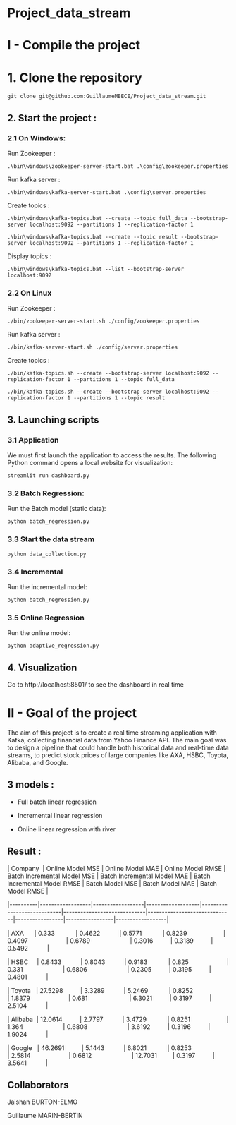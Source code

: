 # Project_data_stream

# I - Compile the project

  # 1. Clone the repository

```shell
git clone git@github.com:GuillaumeMBECE/Project_data_stream.git
```

## 2. Start the project :

### 2.1 On Windows:

Run Zookeeper :

```shell 
.\bin\windows\zookeeper-server-start.bat .\config\zookeeper.properties 
```

Run kafka server :

```shell
.\bin\windows\kafka-server-start.bat .\config\server.properties 
```


Create topics :

```shell 
.\bin\windows\kafka-topics.bat --create --topic full_data --bootstrap-server localhost:9092 --partitions 1 --replication-factor 1 
```

  
```shell 
.\bin\windows\kafka-topics.bat --create --topic result --bootstrap-server localhost:9092 --partitions 1 --replication-factor 1 
```

Display topics :

```shell 
.\bin\windows\kafka-topics.bat --list --bootstrap-server localhost:9092 
```

### 2.2 On Linux

Run Zookeeper :

```shell 
./bin/zookeeper-server-start.sh ./config/zookeeper.properties 
```

Run kafka server :

```shell 
./bin/kafka-server-start.sh ./config/server.properties 
```

Create topics :

```shell 
./bin/kafka-topics.sh --create --bootstrap-server localhost:9092 --replication-factor 1 --partitions 1 --topic full_data 
```


```shell 
./bin/kafka-topics.sh --create --bootstrap-server localhost:9092 --replication-factor 1 --partitions 1 --topic result 
```

## 3. Launching scripts

### 3.1 Application

We must first launch the application to access the results. The following Python command opens a local website for visualization:

```shell 
streamlit run dashboard.py 
```

### 3.2 Batch Regression:

Run the Batch model (static data):

```shell 
python batch_regression.py 
```

### 3.3 Start the data stream

```shell 
python data_collection.py 
```

### 3.4 Incremental

Run the incremental model:

```shell 
python batch_regression.py 
```

### 3.5 Online Regression

Run the online model:

```shell 
python adaptive_regression.py 
```

## 4. Visualization

Go to http://localhost:8501/ to see the dashboard in real time

# II - Goal of the project

The aim of this project is to create a real time streaming application with Kafka, collecting financial data from Yahoo Finance API. The main goal was to design a pipeline that could handle both historical data and real-time data streams, to predict stock prices of large companies like AXA, HSBC, Toyota, Alibaba, and Google.

## 3 models :

- Full batch linear regression

- Incremental linear regression

- Online linear regression with river

## Result :


| Company  | Online Model MSE | Online Model MAE | Online Model RMSE | Batch Incremental Model MSE | Batch Incremental Model MAE | Batch Incremental Model RMSE | Batch Model MSE | Batch Model MAE | Batch Model RMSE |

|----------|------------------|------------------|-------------------|----------------------------|-----------------------------|------------------------------|-----------------|-----------------|------------------|

| AXA      | 0.333            | 0.4622           | 0.5771            | 0.8239                     | 0.4097                      | 0.6789                       | 0.3016          | 0.3189          | 0.5492           |

| HSBC     | 0.8433           | 0.8043           | 0.9183            | 0.825                      | 0.331                       | 0.6806                       | 0.2305          | 0.3195          | 0.4801           |

| Toyota   | 27.5298          | 3.3289           | 5.2469            | 0.8252                     | 1.8379                      | 0.681                        | 6.3021          | 0.3197          | 2.5104           |

| Alibaba  | 12.0614          | 2.7797           | 3.4729            | 0.8251                     | 1.364                       | 0.6808                       | 3.6192          | 0.3196          | 1.9024           |

| Google   | 46.2691          | 5.1443           | 6.8021            | 0.8253                     | 2.5814                      | 0.6812                       | 12.7031         | 0.3197          | 3.5641           |



## Collaborators

Jaishan BURTON-ELMO

Guillaume MARIN-BERTIN